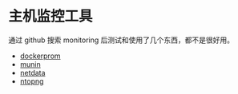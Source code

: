 # 主机监控工具

通过 github 搜索 monitoring 后测试和使用了几个东西，都不是很好用。

- [dockerprom](./dockprom.md)
- [munin](./munin.md)
- [netdata](./netdata.md)
- [ntopng](./ntopng.md)